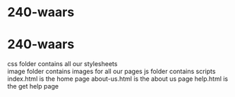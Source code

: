 # 240-waars
# 240-waars
css folder contains all our stylesheets <br />
image folder contains images for all our pages 
js folder contains scripts 
index.html is the home page 
about-us.html is the about us page 
help.html is the get help page
